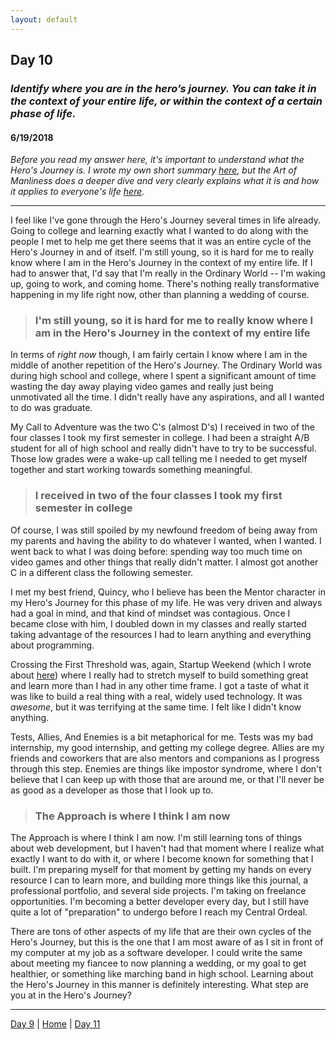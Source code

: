 ```yaml
---
layout: default
---
```


## Day 10
### *Identify where you are in the hero’s journey. You can take it in the context of your entire life, or within the context of a certain phase of life.*
#### 6/19/2018

*Before you read my answer here, it's important to understand what the Hero's Journey is. I wrote my own short summary [here](./heros-journey-summary), but the Art of Manliness does a deeper dive and very clearly explains what it is and how it applies to everyone's life [here](https://www.artofmanliness.com/articles/heros-journey/).*

---

I feel like I've gone through the Hero's Journey several times in life already. Going to college and learning exactly what I wanted to do along with the people I met to help me get there seems that it was an entire cycle of the Hero's Journey in and of itself. I'm still young, so it is hard for me to really know where I am in the Hero's Journey in the context of my entire life. If I had to answer that, I'd say that I'm really in the Ordinary World -- I'm waking up, going to work, and coming home. There's nothing really transformative happening in my life right now, other than planning a wedding of course.

> ### I'm still young, so it is hard for me to really know where I am in the Hero's Journey in the context of my entire life

In terms of *right now* though, I am fairly certain I know where I am in the middle of another repetition of the Hero's Journey. The Ordinary World was during high school and college, where I spent a significant amount of time wasting the day away playing video games and really just being unmotivated all the time. I didn't really have any aspirations, and all I wanted to do was graduate.

My Call to Adventure was the two C's (almost D's) I received in two of the four classes I took my first semester in college. I had been a straight A/B student for all of high school and really didn't have to try to be successful. Those low grades were a wake-up call telling me I needed to get myself together and start working towards something meaningful.

> ### I received in two of the four classes I took my first semester in college

Of course, I was still spoiled by my newfound freedom of being away from my parents and having the ability to do whatever I wanted, when I wanted. I went back to what I was doing before: spending way too much time on video games and other things that really didn't matter. I almost got another C in a different class the following semester.

I met my best friend, Quincy, who I believe has been the Mentor character in my Hero's Journey for this phase of my life. He was very driven and always had a goal in mind, and that kind of mindset was contagious. Once I became close with him, I doubled down in my classes and really started taking advantage of the resources I had to learn anything and everything about programming.

Crossing the First Threshold was, again, Startup Weekend (which I wrote about [here](./day-8)) where I really had to stretch myself to build something great and learn more than I had in any other time frame. I got a taste of what it was like to build a real thing with a real, widely used technology. It was *awesome*, but it was terrifying at the same time. I felt like I didn't know anything.

Tests, Allies, And Enemies is a bit metaphorical for me. Tests was my bad internship, my good internship, and getting my college degree. Allies are my friends and coworkers that are also mentors and companions as I progress through this step. Enemies are things like impostor syndrome, where I don't believe that I can keep up with those that are around me, or that I'll never be as good as a developer as those that I look up to.

> ### The Approach is where I think I am now

The Approach is where I think I am now. I'm still learning tons of things about web development, but I haven't had that moment where I realize what exactly I want to do with it, or where I become known for something that I built. I'm preparing myself for that moment by getting my hands on every resource I can to learn more, and building more things like this journal, a professional portfolio, and several side projects. I'm taking on freelance opportunities. I'm becoming a better developer every day, but I still have quite a lot of "preparation" to undergo before I reach my Central Ordeal.

There are tons of other aspects of my life that are their own cycles of the Hero's Journey, but this is the one that I am most aware of as I sit in front of my computer at my job as a software developer. I could write the same about meeting my fiancee to now planning a wedding, or my goal to get healthier, or something like marching band in high school. Learning about the Hero's Journey in this manner is definitely interesting. What step are you at in the Hero's Journey?

---
[Day 9](./day-9) | [Home](./) | [Day 11](./day-11)